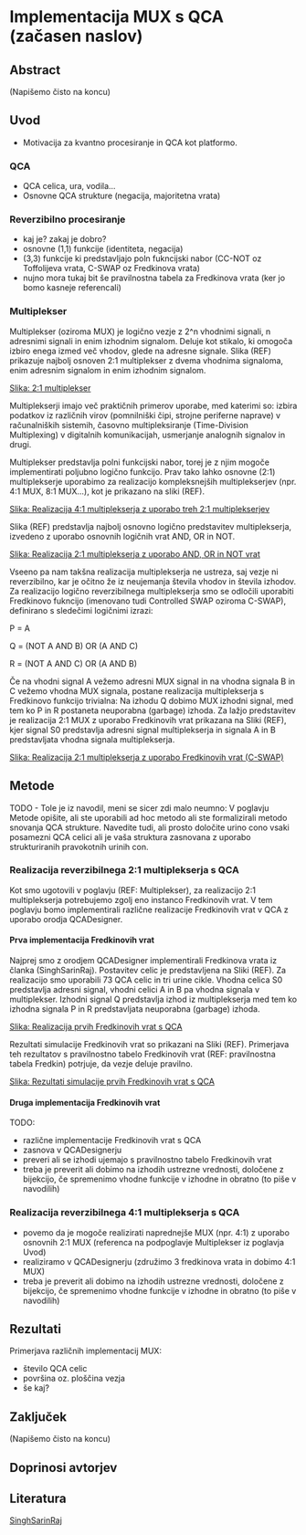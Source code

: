 # Implementacija MUX s QCA (začasen naslov)

## Abstract

(Napišemo čisto na koncu)

## Uvod

- Motivacija za kvantno procesiranje in QCA kot platformo.

### QCA

- QCA celica, ura, vodila...
- Osnovne QCA strukture (negacija, majoritetna vrata)

### Reverzibilno procesiranje

- kaj je? zakaj je dobro?
- osnovne (1,1) funkcije (identiteta, negacija)
- (3,3) funkcije ki predstavljajo poln fukncijski nabor (CC-NOT oz Toffolijeva vrata, C-SWAP oz Fredkinova vrata)
- nujno mora tukaj bit še pravilnostna tabela za Fredkinova vrata (ker jo bomo kasneje referencali)

### Multiplekser

Multiplekser (oziroma MUX) je logično vezje z 2^n vhodnimi signali, n adresnimi signali in enim izhodnim signalom. Deluje kot stikalo, ki omogoča izbiro enega izmed več vhodov, glede na adresne signale. Slika (REF) prikazuje najbolj osnoven 2:1 multiplekser z dvema vhodnima signaloma, enim adresnim signalom in enim izhodnim signalom.

[Slika: 2:1 multiplekser](images/mux-2-1.pdf)

Multiplekserji imajo več praktičnih primerov uporabe, med katerimi so: izbira podatkov iz različnih virov (pomnilniški čipi, strojne periferne naprave) v računalniških sistemih, časovno multipleksiranje (Time-Division Multiplexing) v digitalnih komunikacijah, usmerjanje analognih signalov in drugi.

Multiplekser predstavlja polni funkcijski nabor, torej je z njim mogoče implementirati poljubno logično funkcijo. Prav tako lahko osnovne (2:1) multiplekserje uporabimo za realizacijo kompleksnejših multiplekserjev (npr. 4:1 MUX, 8:1 MUX...), kot je prikazano na sliki (REF).

[Slika: Realizacija 4:1 multiplekserja z uporabo treh 2:1 multiplekserjev](images/mux-4-1.pdf)

Slika (REF) predstavlja najbolj osnovno logično predstavitev multiplekserja, izvedeno z uporabo osnovnih logičnih vrat AND, OR in NOT.

[Slika: Realizacija 2:1 multiplekserja z uporabo AND, OR in NOT vrat](images/mux-log-vezje-nereverzibilno.pdf)

Vseeno pa nam takšna realizacija multiplekserja ne ustreza, saj vezje ni reverzibilno, kar je očitno že iz neujemanja števila vhodov in števila izhodov. 
Za realizacijo logično reverzibilnega multiplekserja smo se odločili uporabiti Fredkinovo fukncijo (imenovano tudi Controlled SWAP oziroma C-SWAP), definirano s sledečimi logičnimi izrazi:

P = A

Q = (NOT A AND B) OR (A AND C)

R = (NOT A AND C) OR (A AND B)

Če na vhodni signal A vežemo adresni MUX signal in na vhodna signala B in C vežemo vhodna MUX signala, postane realizacija multiplekserja s Fredkinovo funkcijo trivialna: Na izhodu Q dobimo MUX izhodni signal, med tem ko P in R postaneta neuporabna (garbage) izhoda. Za lažjo predstavitev je realizacija 2:1 MUX z uporabo Fredkinovih vrat prikazana na Sliki (REF), kjer signal S0 predstavlja adresni signal multiplekserja in signala A in B predstavljata vhodna signala multiplekserja.

[Slika: Realizacija 2:1 multiplekserja z uporabo Fredkinovih vrat (C-SWAP)](images/mux-fredkin.pdf)

## Metode

TODO - Tole je iz navodil, meni se sicer zdi malo neumno: 
V poglavju Metode opišite, ali ste uporabili ad hoc metodo ali ste formalizirali metodo snovanja QCA strukture. Navedite tudi, ali prosto določite urino cono vsaki posamezni QCA celici ali je vaša struktura zasnovana z uporabo strukturiranih pravokotnih urinih con.

### Realizacija reverzibilnega 2:1 multiplekserja s QCA 

Kot smo ugotovili v poglavju (REF: Multiplekser), za realizacijo 2:1 multiplekserja potrebujemo zgolj eno instanco Fredkinovih vrat. V tem poglavju bomo implementirali različne realizacije Fredkinovih vrat v QCA z uporabo orodja QCADesigner.

#### Prva implementacija Fredkinovih vrat

Najprej smo z orodjem QCADesigner implementirali Fredkinova vrata iz članka (SinghSarinRaj). Postavitev celic je predstavljena na Sliki (REF). Za realizacijo smo uporabili 73 QCA celic in tri urine cikle. Vhodna celica S0 predstavlja adresni signal, vhodni celici A in B pa vhodna signala v multiplekser. Izhodni signal Q predstavlja izhod iz multiplekserja med tem ko izhodna signala P in R predstavljata neuporabna (garbage) izhoda.

[Slika: Realizacija prvih Fredkinovih vrat s QCA](images/fredkin1-layout.pdf)

Rezultati simulacije Fredkinovih vrat so prikazani na Sliki (REF). Primerjava teh rezultatov s pravilnostno tabelo Fredkinovih vrat (REF: pravilnostna tabela Fredkin) potrjuje, da vezje deluje pravilno.

[Slika: Rezultati simulacije prvih Fredkinovih vrat s QCA](images/fredkin1-results.pdf)

#### Druga implementacija Fredkinovih vrat

TODO:
- različne implementacije Fredkinovih vrat s QCA
- zasnova v QCADesignerju
- preveri ali se izhodi ujemajo s pravilnostno tabelo Fredkinovih vrat
- treba je preverit ali dobimo na izhodih ustrezne vrednosti, določene z bijekcijo, če spremenimo vhodne funkcije v izhodne in obratno (to piše v navodilih)

### Realizacija reverzibilnega 4:1 multiplekserja s QCA 

- povemo da je mogoče realizirati naprednejše MUX (npr. 4:1) z uporabo osnovnih 2:1 MUX (referenca na podpoglavje Multiplekser iz poglavja Uvod)
- realiziramo v QCADesignerju (združimo 3 fredkinova vrata in dobimo 4:1 MUX)
- treba je preverit ali dobimo na izhodih ustrezne vrednosti, določene z bijekcijo, če spremenimo vhodne funkcije v izhodne in obratno (to piše v navodilih)

## Rezultati

Primerjava različnih implementacij MUX:
- število QCA celic
- površina oz. ploščina vezja
- še kaj?

## Zaključek

(Napišemo čisto na koncu)

## Doprinosi avtorjev


## Literatura

[SinghSarinRaj](https://doi.org/10.1016/j.micpro.2017.05.017)
